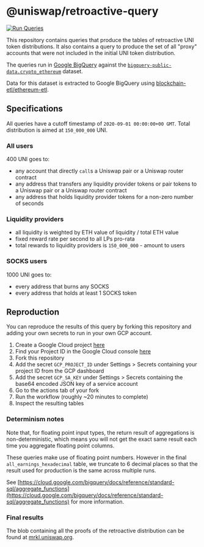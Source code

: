 # @uniswap/retroactive-query

[![Run Queries](https://github.com/Uniswap/retroactive-query/workflows/Run%20Queries/badge.svg)](https://github.com/Uniswap/retroactive-query/actions?query=workflow%3A%22Run+Queries%22)

This repository contains queries that produce the tables of retroactive UNI token distributions. It also contains a query to produce the set of all "proxy" accounts that were not included in the initial UNI token distribution.

The queries run in [Google BigQuery](https://cloud.google.com/bigquery) against the
[`bigquery-public-data.crypto_ethereum`](https://console.cloud.google.com/bigquery?p=bigquery-public-data&d=crypto_ethereum&page=dataset)
dataset.

Data for this dataset is extracted to Google BigQuery using
[blockchain-etl/ethereum-etl](https://github.com/blockchain-etl/ethereum-etl).

## Specifications

All queries have a cutoff timestamp of `2020-09-01 00:00:00+00 GMT`. Total distribution is aimed at `150_000_000` UNI.

### All users

400 UNI goes to:

- any account that directly `call`s a Uniswap pair or a Uniswap router contract
- any address that transfers any liquidity provider tokens or pair tokens to a Uniswap pair or a Uniswap router contract
- any address that holds liquidity provider tokens for a non-zero number of seconds

### Liquidity providers

- all liquidity is weighted by ETH value of liquidity / total ETH value
- fixed reward rate per second to all LPs pro-rata
- total rewards to liquidity providers is `150_000_000` - amount to users

### SOCKS users

1000 UNI goes to:

- every address that burns any SOCKS
- every address that holds at least 1 SOCKS token

## Reproduction

You can reproduce the results of this query by forking this repository and adding your own secrets to run in your own GCP account.

1. Create a Google Cloud project [here](https://cloud.google.com/) 
1. Find your Project ID in the Google Cloud console [here](https://console.cloud.google.com/)
1. Fork this repository
1. Add the secret `GCP_PROJECT_ID` under Settings > Secrets containing your project ID from the GCP dashboard 
1. Add the secret `GCP_SA_KEY` under Settings > Secrets containing the base64 encoded JSON key of a service account
1. Go to the actions tab of your fork
1. Run the workflow (roughly ~20 minutes to complete)
1. Inspect the resulting tables

### Determinism notes

Note that, for floating point input types, the return result of aggregations is non-deterministic,
which means you will not get the exact same result each time you aggregate floating point columns.

These queries make use of floating point numbers. However in the final `all_earnings_hexadecimal` table,
we truncate to 6 decimal places so that the result used for production is the same across multiple runs.

See
[https://cloud.google.com/bigquery/docs/reference/standard-sql/aggregate_functions](https://cloud.google.com/bigquery/docs/reference/standard-sql/aggregate_functions)
for more information.

### Final results

The blob containing all the proofs of the retroactive distribution can be found at [mrkl.uniswap.org](https://mrkl.uniswap.org).
